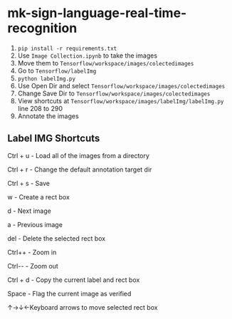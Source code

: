 # mk-sign-language-real-time-recognition
1. `pip install -r requirements.txt`
2. Use `Image Collection.ipynb` to take the images
3. Move them to `Tensorflow/workspace/images/colectedimages` 
4. Go to `Tensorflow/labelImg` 
5. `python labelImg.py`
6. Use Open Dir and select `Tensorflow/workspace/images/colectedimages`
7. Change Save Dir to `Tensorflow/workspace/images/colectedimages`
8. View shortcuts at `Tensorflow/workspace/images/labelImg/labelImg.py` line 208 to 290
9. Annotate the images


## Label IMG Shortcuts
Ctrl + u - Load all of the images from a directory

Ctrl + r - Change the default annotation target dir

Ctrl + s - Save

w - Create a rect box

d - Next image

a - Previous image

del - Delete the selected rect box

Ctrl++ - Zoom in

Ctrl-- - Zoom out

Ctrl + d - Copy the current label and rect box

Space - Flag the current image as verified

↑→↓←Keyboard arrows to move selected rect box
